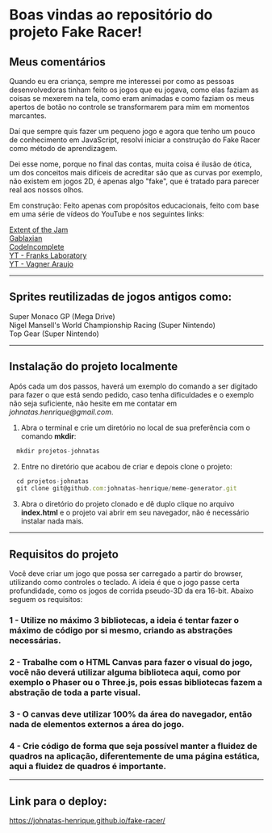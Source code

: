 
# Boas vindas ao repositório do projeto Fake Racer!

## Meus comentários

Quando eu era criança, sempre me interessei por como as pessoas desenvolvedoras tinham feito os jogos que eu jogava, como elas faziam as coisas se mexerem na tela, como eram animadas e como faziam os meus apertos de botão no controle se transformarem para mim em momentos marcantes.

Daí que sempre quis fazer um pequeno jogo e agora que tenho um pouco de conhecimento em JavaScript, resolvi iniciar a construção do Fake Racer como método de aprendizagem.

Dei esse nome, porque no final das contas, muita coisa é ilusão de ótica, um dos conceitos mais difíceis de acreditar são que as curvas por exemplo, não existem em jogos 2D, é apenas algo "fake", que é tratado para parecer real aos nossos olhos.

Em construção: Feito apenas com propósitos educacionais, feito com base em uma série de vídeos do YouTube e nos seguintes links:

[Extent of the Jam](http://www.extentofthejam.com/pseudo/)<br>
[Gablaxian](https://gablaxian.com/articles/creating-a-game-with-javascript/introduction/)<br>
[CodeIncomplete](https://codeincomplete.com/articles/javascript-racer/)<br>
[YT - Franks Laboratory](https://www.youtube.com/playlist?list=PLYElE_rzEw_v8TXJ_ITSSBP_ypUKfQ7K-)<br>
[YT - Vagner Araujo](https://www.youtube.com/playlist?list=PLA-J0ex1D9S32RlZhBsiurbNCYm6IG0dO)<br>

---

## Sprites reutilizadas de jogos antigos como:

Super Monaco GP (Mega Drive)<br>
Nigel Mansell's World Championship Racing (Super Nintendo)<br>
Top Gear (Super Nintendo)<br>

---

## Instalação do projeto localmente

Após cada um dos passos, haverá um exemplo do comando a ser digitado para fazer o que está sendo pedido, caso tenha dificuldades e o exemplo não seja suficiente, não hesite em me contatar em _johnatas.henrique@gmail.com_.

1. Abra o terminal e crie um diretório no local de sua preferência com o comando **mkdir**:
```javascript
  mkdir projetos-johnatas
```

2. Entre no diretório que acabou de criar e depois clone o projeto:
```javascript
  cd projetos-johnatas
  git clone git@github.com:johnatas-henrique/meme-generator.git
```

3. Abra o diretório do projeto clonado e dê duplo clique no arquivo **index.html** e o projeto vai abrir em seu navegador, não é necessário instalar nada mais.

---

## Requisitos do projeto

Você deve criar um jogo que possa ser carregado a partir do browser, utilizando como controles o teclado. A ideia é que o jogo passe certa profundidade, como os jogos de corrida pseudo-3D da era 16-bit. Abaixo seguem os requisitos:

### 1 - Utilize no máximo 3 bibliotecas, a ideia é tentar fazer o máximo de código por si mesmo, criando as abstrações necessárias.
### 2 - Trabalhe com o HTML Canvas para fazer o visual do jogo, você não deverá utilizar alguma biblioteca aqui, como por exemplo o Phaser ou o Three.js, pois essas bibliotecas fazem a abstração de toda a parte visual.
### 3 - O canvas deve utilizar 100% da área do navegador, então nada de elementos externos a área do jogo.
### 4 - Crie código de forma que seja possível manter a fluidez de quadros na aplicação, diferentemente de uma página estática, aqui a fluidez de quadros é importante.

---

## Link para o deploy:
https://johnatas-henrique.github.io/fake-racer/
